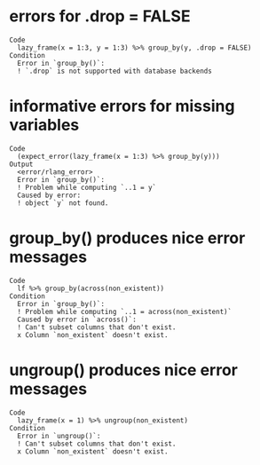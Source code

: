 # errors for .drop = FALSE

    Code
      lazy_frame(x = 1:3, y = 1:3) %>% group_by(y, .drop = FALSE)
    Condition
      Error in `group_by()`:
      ! `.drop` is not supported with database backends

# informative errors for missing variables

    Code
      (expect_error(lazy_frame(x = 1:3) %>% group_by(y)))
    Output
      <error/rlang_error>
      Error in `group_by()`:
      ! Problem while computing `..1 = y`
      Caused by error:
      ! object `y` not found.

# group_by() produces nice error messages

    Code
      lf %>% group_by(across(non_existent))
    Condition
      Error in `group_by()`:
      ! Problem while computing `..1 = across(non_existent)`
      Caused by error in `across()`:
      ! Can't subset columns that don't exist.
      x Column `non_existent` doesn't exist.

# ungroup() produces nice error messages

    Code
      lazy_frame(x = 1) %>% ungroup(non_existent)
    Condition
      Error in `ungroup()`:
      ! Can't subset columns that don't exist.
      x Column `non_existent` doesn't exist.

